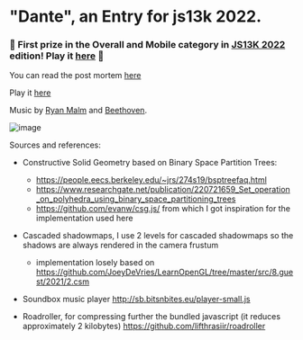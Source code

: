 # "Dante", an Entry for js13k 2022.

### 🎉  First prize in the Overall and Mobile category in [JS13K 2022](https://github.blog/2022-10-06-js13k-2022-winners/) edition! Play it [here](https://js13kgames.com/public/entries/dante)  🎉

You can read the post mortem [here](https://github.com/SalvatorePreviti/js13k-2022/blob/main/post-mortem.md)

Play it [here](https://js13kgames.com/public/entries/dante)

Music by [Ryan Malm](https://twitter.com/ryanmalm) and [Beethoven](<https://en.wikipedia.org/wiki/Piano_Sonata_No._14_(Beethoven)>).

![image](https://user-images.githubusercontent.com/6913178/198019240-5bfa153e-e55c-44e3-bb8d-32278a51af18.png)

Sources and references:

- Constructive Solid Geometry based on Binary Space Partition Trees:

  - https://people.eecs.berkeley.edu/~jrs/274s19/bsptreefaq.html
  - https://www.researchgate.net/publication/220721659_Set_operation_on_polyhedra_using_binary_space_partitioning_trees
  - https://github.com/evanw/csg.js/ from which I got inspiration for the implementation used here

- Cascaded shadowmaps, I use 2 levels for cascaded shadowmaps so the shadows are always rendered in the camera frustum

  - implementation losely based on https://github.com/JoeyDeVries/LearnOpenGL/tree/master/src/8.guest/2021/2.csm

- Soundbox music player http://sb.bitsnbites.eu/player-small.js

- Roadroller, for compressing further the bundled javascript (it reduces approximately 2 kilobytes) https://github.com/lifthrasiir/roadroller
